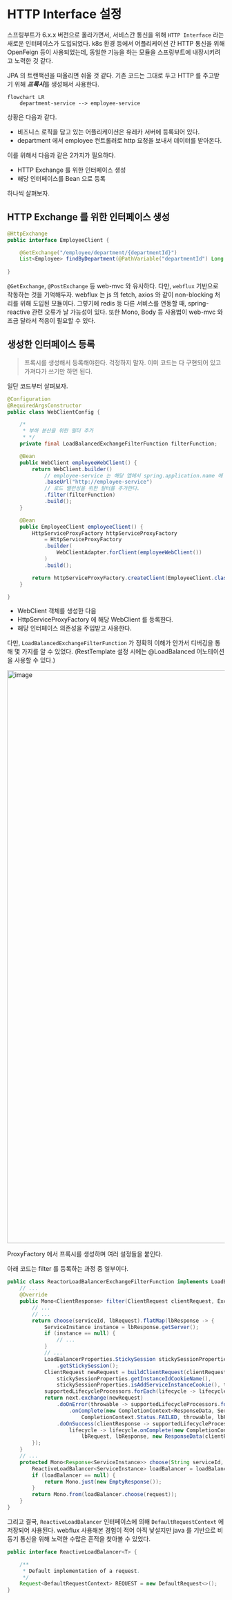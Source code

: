# HTTP Interface 설정

스프링부트가 6.x.x 버전으로 올라가면서, 서비스간 통신을 위해 `HTTP Interface` 라는 새로운 인터페이스가 도입되었다. 
k8s 환경 등에서 어플리케이션 간 HTTP 통신을 위해 OpenFeign 등이 사용되었는데, 동일한 기능을 하는 모듈을 스프링부트에 내장시키려고 노력한 것 같다.

JPA 의 트랜잭션을 떠올리면 쉬울 것 같다. 기존 코드는 그대로 두고 HTTP 를 주고받기 위해 ***프록시***를 생성해서 사용한다.

```mermaid
flowchart LR
    department-service --> employee-service
```
상황은 다음과 같다.

- 비즈니스 로직을 담고 있는 어플리케이션은 유레카 서버에 등록되어 있다.
- department 에서 employee 컨트롤러로 http 요청을 보내서 데이터를 받아온다.

이를 위해서 다음과 같은 2가지가 필요하다.

- HTTP Exchange 를 위한 인터페이스 생성
- 해당 인터페이스를 Bean 으로 등록

하나씩 살펴보자.

## HTTP Exchange 를 위한 인터페이스 생성

```java
@HttpExchange
public interface EmployeeClient {

    @GetExchange("/employee/department/{departmentId}")
    List<Employee> findByDepartment(@PathVariable("departmentId") Long id);
    
}
```

`@GetExchange`, `@PostExchange` 등 web-mvc 와 유사하다. 다만, `webflux` 기반으로 작동하는 것을 기억해두자. 
webflux 는 js 의 fetch, axios 와 같이 non-blocking 처리를 위해 도입된 모듈이다. 그렇기에 redis 등 다른 서비스를 연동할 때, spring-reactive 관련 오류가 날 가능성이 있다. 
또한 Mono, Body 등 사용법이 web-mvc 와 조금 달라서 적응이 필요할 수 있다.

## 생성한 인터페이스 등록

> 프록시를 생성해서 등록해야한다. 걱정하지 말자. 이미 코드는 다 구현되어 있고 가져다가 쓰기만 하면 된다.

일단 코드부터 살펴보자.
```java
@Configuration
@RequiredArgsConstructor
public class WebClientConfig {

    /*
     * 부하 분산을 위한 필터 추가
     * */
    private final LoadBalancedExchangeFilterFunction filterFunction;

    @Bean
    public WebClient employeeWebClient() {
        return WebClient.builder()
            // employee-service 는 해당 앱에서 spring.application.name 에 설정한 값이다.
            .baseUrl("http://employee-service")
            // 로드 밸런싱을 위한 필터를 추가한다.
            .filter(filterFunction)
            .build();
    }

    @Bean
    public EmployeeClient employeeClient() {
        HttpServiceProxyFactory httpServiceProxyFactory
            = HttpServiceProxyFactory
            .builder(
                WebClientAdapter.forClient(employeeWebClient())
            )
            .build();

        return httpServiceProxyFactory.createClient(EmployeeClient.class);
    }

}
```

- WebClient 객체를 생성한 다음
- HttpServiceProxyFactory 에 해당 WebClient 를 등록한다.
- 해당 인터페이스 의존성을 주입받고 사용한다.


다만, `LoadBalancedExchangeFilterFunction` 가 정확히 이해가 안가서 디버깅을 통해 몇 가지를 알 수 있었다. (RestTemplate 설정 시에는 @LoadBalanced 어노테이션을 사용할 수 있다.)

<img width="1323" alt="image" src="https://user-images.githubusercontent.com/30681841/279148614-b72f1bae-3bac-46bf-88e6-6743dcda6568.png">

ProxyFactory 에서 프록시를 생성하며 여러 설정들을 붙인다. 

아래 코드는 filter 를 등록하는 과정 중 일부이다. 
```java
public class ReactorLoadBalancerExchangeFilterFunction implements LoadBalancedExchangeFilterFunction {
    // ...
    @Override
    public Mono<ClientResponse> filter(ClientRequest clientRequest, ExchangeFunction next) {
        // ...
        // ...
        return choose(serviceId, lbRequest).flatMap(lbResponse -> {
            ServiceInstance instance = lbResponse.getServer();
            if (instance == null) {
                // ...
            }
            // ...
            LoadBalancerProperties.StickySession stickySessionProperties = loadBalancerFactory.getProperties(serviceId)
                .getStickySession();
            ClientRequest newRequest = buildClientRequest(clientRequest, instance,
                stickySessionProperties.getInstanceIdCookieName(),
                stickySessionProperties.isAddServiceInstanceCookie(), transformers);
            supportedLifecycleProcessors.forEach(lifecycle -> lifecycle.onStartRequest(lbRequest, lbResponse));
            return next.exchange(newRequest)
                .doOnError(throwable -> supportedLifecycleProcessors.forEach(lifecycle -> lifecycle
                    .onComplete(new CompletionContext<ResponseData, ServiceInstance, RequestDataContext>(
                        CompletionContext.Status.FAILED, throwable, lbRequest, lbResponse))))
                .doOnSuccess(clientResponse -> supportedLifecycleProcessors.forEach(
                    lifecycle -> lifecycle.onComplete(new CompletionContext<>(CompletionContext.Status.SUCCESS,
                        lbRequest, lbResponse, new ResponseData(clientResponse, requestData)))));
        });
    }
    // ...
    protected Mono<Response<ServiceInstance>> choose(String serviceId, Request<RequestDataContext> request) {
        ReactiveLoadBalancer<ServiceInstance> loadBalancer = loadBalancerFactory.getInstance(serviceId);
        if (loadBalancer == null) {
            return Mono.just(new EmptyResponse());
        }
        return Mono.from(loadBalancer.choose(request));
    }
}
```

그리고 결국, `ReactiveLoadBalancer` 인터페이스에 의해 `DefaultRequestContext` 에 저장되어 사용된다. webflux 사용해본 경험이 적어 아직 낯설지만 java 를 기반으로 비동기 통신을 위해 노력한 수많은 흔적을 찾아볼 수 있었다.

```java
public interface ReactiveLoadBalancer<T> {

    /**
     * Default implementation of a request.
     */
    Request<DefaultRequestContext> REQUEST = new DefaultRequest<>();
}
```